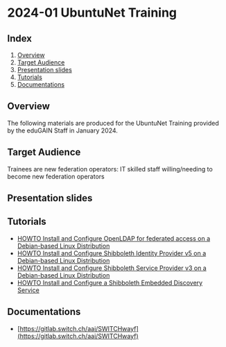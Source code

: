 # 2024-01 UbuntuNet Training

## Index

1.  [Overview](#overview)
2.  [Target Audience](#target-audience)
3.  [Presentation slides](#presentation-slides)
4.  [Tutorials](#tutorials)
5.  [Documentations](#documentations)

## Overview

The following materials are produced for the UbuntuNet Training provided
by the eduGAIN Staff in January 2024.

## Target Audience

Trainees are new federation operators: IT skilled staff willing/needing
to become new federation operators

## Presentation slides

## Tutorials

-   [HOWTO Install and Configure OpenLDAP for federated access on a Debian-based Linux Distribution](https://github.com/GEANT/edugain-training/blob/main/UbuntuNet-Training-202401/tutorials/HOWTO-Install-and-Configure-OpenLDAP-for-federated-access-on-a-Debian-based-Linux-Distribution.md)
-   [HOWTO Install and Configure Shibboleth Identity Provider v5 on a Debian-based Linux Distribution](https://github.com/GEANT/edugain-training/blob/main/UbuntuNet-Training-202401/tutorials/HOWTO-Install-and-Configure-a-Shibboleth-Identity-Provider-v5-on-Debian-based-Linux-Distribution.md)
-   [HOWTO Install and Configure Shibboleth Service Provider v3 on a Debian-based Linux Distribution](https://github.com/GEANT/edugain-training/blob/main/UbuntuNet-Training-202401/tutorials/HOWTO-Install-and-Configure-a-Shibboleth-SP-v3-on-Debian-based-Linux-Distribution.md)
-   [HOWTO Install and Configure a Shibboleth Embedded Discovery Service](https://github.com/GEANT/edugain-training/blob/main/UbuntuNet-Training-202401/tutorials/HOWTO-Install-and-Configure-a-Shibboleth-SP-v3-on-Debian-based-Linux-Distribution.md)

## Documentations

- [https://gitlab.switch.ch/aai/SWITCHwayf](https://gitlab.switch.ch/aai/SWITCHwayf)
